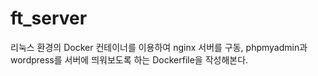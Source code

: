# ft_server
리눅스 환경의 Docker 컨테이너를 이용하여 nginx 서버를 구동, phpmyadmin과 wordpress를 서버에 띄워보도록 하는 Dockerfile을 작성해본다.